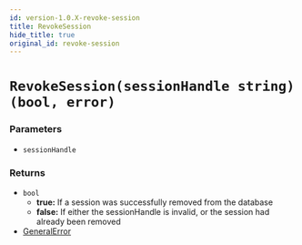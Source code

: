 ```yaml
---
id: version-1.0.X-revoke-session
title: RevokeSession
hide_title: true
original_id: revoke-session
---
```


# `RevokeSession(sessionHandle string) (bool, error)`
### Parameters
- `sessionHandle`

### Returns
- `bool`
    - **true:** If a session was successfully removed from the database
    - **false:** If either the sessionHandle is invalid, or the session had already been removed
- [GeneralError](./error-handling/general-error)